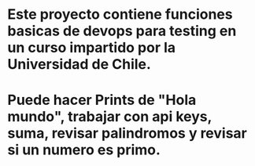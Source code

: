 # Este proyecto contiene funciones basicas de devops para testing en un curso impartido por la Universidad de Chile.
# Puede hacer Prints de "Hola mundo", trabajar con api keys, suma, revisar palindromos y revisar si un numero es primo.